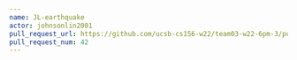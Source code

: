 ```yaml
---
name: JL-earthquake
actor: johnsonlin2001
pull_request_url: https://github.com/ucsb-cs156-w22/team03-w22-6pm-3/pull/42
pull_request_num: 42
---
```

